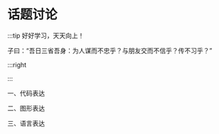 # 话题讨论

:::tip 好好学习，天天向上！

子曰：“吾日三省吾身：为人谋而不忠乎？与朋友交而不信乎？传不习乎？”

:::right


:::

一、代码表达

二、图形表达

三、语言表达

